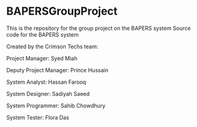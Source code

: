 # BAPERSGroupProject
This is the repository for the group project on the BAPERS system
Source code for the BAPERS system

Created by the Crimson Techs team:

Project Manager: Syed Miah

Deputy Project Manager: Prince Hussain

System Analyst: Hassan Farooq

System Designer: Sadiyah Saeed

System Programmer: Sahib Chowdhury

System Tester: Flora Das

